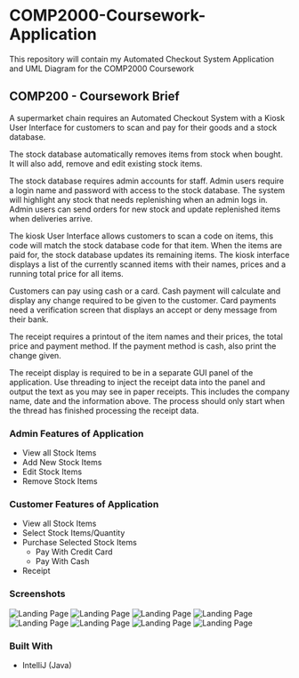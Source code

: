 # COMP2000-Coursework-Application
 This repository will contain my Automated Checkout System Application and UML Diagram for the COMP2000 Coursework
 
## COMP200 - Coursework Brief
A supermarket chain requires an Automated Checkout System with a Kiosk User Interface for customers to scan and pay for their goods and a stock database.

The stock database automatically removes items from stock when bought. It will also add, remove and edit existing stock items. 

The stock database requires admin accounts for staff. Admin users require a login name and password with access to the stock database. The system will highlight any stock that needs replenishing when an admin logs in. Admin users can send orders for new stock and update replenished items when deliveries arrive.

The kiosk User Interface allows customers to scan a code on items, this code will match the stock database code for that item. When the items are paid for, the stock database updates its remaining items. The kiosk interface displays a list of the currently scanned items with their names, prices and a running total price for all items. 

Customers can pay using cash or a card. Cash payment will calculate and display any change required to be given to the customer. Card payments need a verification screen that displays an accept or deny message from their bank.

The receipt requires a printout of the item names and their prices, the total price and payment method. If the payment method is cash, also print the change given.

The receipt display is required to be in a separate GUI panel of the application. Use threading to inject the receipt data into the panel and output the text as you may see in paper receipts. This includes the company name, date and the information above. The process should only start when the thread has finished processing the receipt data.

### Admin Features of Application
- View all Stock Items
- Add New Stock Items
- Edit Stock Items
- Remove Stock Items

### Customer Features of Application
- View all Stock Items
- Select Stock Items/Quantity
- Purchase Selected Stock Items
  - Pay With Credit Card
  - Pay With Cash 
- Receipt

### Screenshots
![Landing Page](https://github.com/caleb-long19/COMP2000-Coursework-Application/blob/main/Application%20Screenshots/LandingPage.png?raw=true?raw=true "Landing Page")
![Landing Page](https://github.com/caleb-long19/COMP2000-Coursework-Application/blob/main/Application%20Screenshots/Kiosk%20Interface.png?raw=true?raw=true "Landing Page")
![Landing Page](https://github.com/caleb-long19/COMP2000-Coursework-Application/blob/main/Application%20Screenshots/AdminLoginPage.png?raw=true?raw=true "Landing Page")
![Landing Page](https://github.com/caleb-long19/COMP2000-Coursework-Application/blob/main/Application%20Screenshots/AdminKioskPage.png?raw=true?raw=true "Landing Page")
![Landing Page](https://github.com/caleb-long19/COMP2000-Coursework-Application/blob/main/Application%20Screenshots/PaymentPage.png?raw=true?raw=true "Landing Page")
![Landing Page](https://github.com/caleb-long19/COMP2000-Coursework-Application/blob/main/Application%20Screenshots/CreditCardPage.png?raw=true?raw=true "Landing Page")
![Landing Page](https://github.com/caleb-long19/COMP2000-Coursework-Application/blob/main/Application%20Screenshots/CashPage.png?raw=true?raw=true "Landing Page")
![Landing Page](https://github.com/caleb-long19/COMP2000-Coursework-Application/blob/main/Application%20Screenshots/ReceiptPage.png?raw=true "Landing Page")


### Built With
- IntelliJ (Java)
